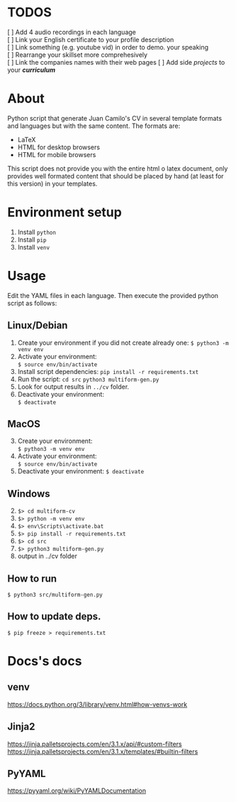 # TODOS
[ ] Add 4 audio recordings in each language    
[ ] Link your English certificate to your profile description    
[ ] Link something (e.g. youtube vid) in order to demo. your speaking    
[ ] Rearrange your skillset more comprehesively    
[ ] Link the companies names with their web pages
[ ] Add side _projects_ to your ***curriculum***

About  
===========================================================
Python script that generate Juan Camilo's CV in several template formats and languages 
but with the same content.
The formats are:
- LaTeX
- HTML for desktop browsers
- HTML for mobile browsers

This script does not provide you with the entire html o latex document, 
only provides well formated content that should be placed by hand (at least
for this version) in your templates.


Environment setup 
===========================================================
1. Install `python`
2. Install `pip`
3. Install `venv`

Usage  
===========================================================
Edit the YAML files in each language. Then execute the provided python script as follows:

Linux/Debian
---------------------------------------
1. Create your environment if you did not create already one:
	 ```$ python3 -m venv env```
2. Activate your environment:    
	```$ source env/bin/activate```
3. Install script dependencies:
	```pip install -r requirements.txt```
4. Run the script:
	```cd src```
	```python3 multiform-gen.py```
5. Look for output results in ```../cv``` folder.
6. Deactivate your environment:    
	```$ deactivate```

MacOS
---------------------------------------
3. Create your environment:    
	`$ python3 -m venv env`
4. Activate your environment:     
	`$ source env/bin/activate`
5. Deactivate your environment: 
	`$ deactivate`

Windows
---------------------------------------
2. `$> cd multiform-cv`
3. `$> python -m venv env`
4. `$> env\Scripts\activate.bat`
5. `$> pip install -r requirements.txt`
6. `$> cd src`
7. `$> python3 multiform-gen.py`
8. output in ../cv folder

## How to run
`$ python3 src/multiform-gen.py`

## How to update deps.
`$ pip freeze > requirements.txt`

# Docs's docs
## venv
https://docs.python.org/3/library/venv.html#how-venvs-work
## Jinja2
https://jinja.palletsprojects.com/en/3.1.x/api/#custom-filters
https://jinja.palletsprojects.com/en/3.1.x/templates/#builtin-filters
## PyYAML
https://pyyaml.org/wiki/PyYAMLDocumentation